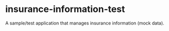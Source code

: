 # insurance-information-test
A sample/test application that manages insurance information (mock data).
